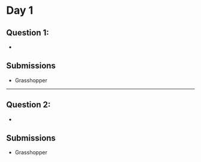 # Day 1
## Question 1: 
-  
## Submissions
- Grasshopper
---
## Question 2: 
-  
## Submissions 
- Grasshopper
